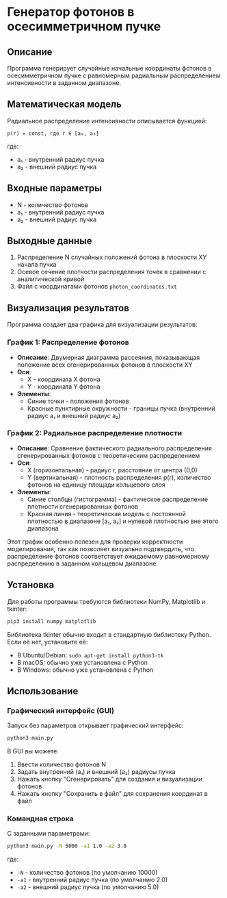# Генератор фотонов в осесимметричном пучке

## Описание
Программа генерирует случайные начальные координаты фотонов в осесимметричном пучке с равномерным радиальным распределением интенсивности в заданном диапазоне.

## Математическая модель
Радиальное распределение интенсивности описывается функцией:
```
p(r) = const, где r ∈ [a₁, a₂]
```
где:
- a₁ - внутренний радиус пучка
- a₂ - внешний радиус пучка

## Входные параметры
- N - количество фотонов
- a₁ - внутренний радиус пучка
- a₂ - внешний радиус пучка

## Выходные данные
1. Распределение N случайных положений фотона в плоскости XY начала пучка
2. Осевое сечение плотности распределения точек в сравнении с аналитической кривой
3. Файл с координатами фотонов `photon_coordinates.txt`

## Визуализация результатов

Программа создает два графика для визуализации результатов:

### График 1: Распределение фотонов
- **Описание**: Двумерная диаграмма рассеяния, показывающая положение всех сгенерированных фотонов в плоскости XY
- **Оси**: 
  - X - координата X фотона
  - Y - координата Y фотона
- **Элементы**:
  - Синие точки - положения фотонов
  - Красные пунктирные окружности - границы пучка (внутренний радиус a₁ и внешний радиус a₂)

### График 2: Радиальное распределение плотности
- **Описание**: Сравнение фактического радиального распределения сгенерированных фотонов с теоретическим распределением
- **Оси**:
  - X (горизонтальная) - радиус r, расстояние от центра (0,0)
  - Y (вертикальная) - плотность распределения p(r), количество фотонов на единицу площади кольцевого слоя
- **Элементы**:
  - Синие столбцы (гистограмма) - фактическое распределение плотности сгенерированных фотонов
  - Красная линия - теоретическая модель с постоянной плотностью в диапазоне [a₁, a₂] и нулевой плотностью вне этого диапазона

Этот график особенно полезен для проверки корректности моделирования, так как позволяет визуально подтвердить, что распределение фотонов соответствует ожидаемому равномерному распределению в заданном кольцевом диапазоне.

## Установка

Для работы программы требуются библиотеки NumPy, Matplotlib и tkinter:

```bash
pip3 install numpy matplotlib
```

Библиотека tkinter обычно входит в стандартную библиотеку Python. Если её нет, установите её:
- В Ubuntu/Debian: `sudo apt-get install python3-tk`
- В macOS: обычно уже установлена с Python
- В Windows: обычно уже установлена с Python

## Использование

### Графический интерфейс (GUI)

Запуск без параметров открывает графический интерфейс:
```bash
python3 main.py
```

В GUI вы можете:
1. Ввести количество фотонов N
2. Задать внутренний (a₁) и внешний (a₂) радиусы пучка
3. Нажать кнопку "Сгенерировать" для создания и визуализации фотонов
4. Нажать кнопку "Сохранить в файл" для сохранения координат в файл

### Командная строка

С заданными параметрами:
```bash
python3 main.py -N 5000 -a1 1.0 -a2 3.0
```

где:
- `-N` - количество фотонов (по умолчанию 10000)
- `-a1` - внутренний радиус пучка (по умолчанию 2.0)
- `-a2` - внешний радиус пучка (по умолчанию 5.0) 